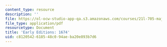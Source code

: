 ```yaml
---
content_type: resource
description: ''
file: https://ol-ocw-studio-app-qa.s3.amazonaws.com/courses/21l-705-major-authors-john-milton-spring-2008/c8120542618548c094aeba20e893b7d6_MIT21L_705S08_1674.pdf
file_type: application/pdf
resourcetype: Document
title: 'Early Editions: 1674'
uid: c8120542-6185-48c0-94ae-ba20e893b7d6
---
```

